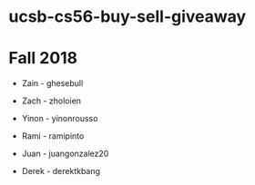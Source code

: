 # ucsb-cs56-buy-sell-giveaway

# Fall 2018

- Zain - ghesebull


- Zach - zholoien


- Yinon - yinonrousso


- Rami - ramipinto


- Juan - juangonzalez20


- Derek - derektkbang
